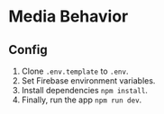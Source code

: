 # Media Behavior
## Config
1. Clone `.env.template` to `.env`.
2. Set Firebase environment variables.
3. Install dependencies `npm install`.
4. Finally, run the app `npm run dev`.